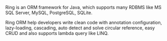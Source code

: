 

Ring is an ORM framework for Java, which supports many RDBMS like MS SQL Server, MySQL, PostgreSQL, SQLite.

Ring ORM help developers write clean code with annotation configuration, lazy-loading, cascading, auto detect and solve circular reference, easy CRUD and also supports lambda query like LINQ.
